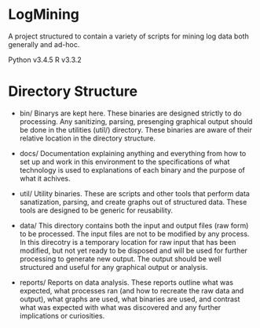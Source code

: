 # LogMining
A project structured to contain a variety of scripts for mining log data both generally and ad-hoc.

Python v3.4.5
R v3.3.2



# Directory Structure

* bin/
	Binarys are kept here. These binaries are designed strictly to do processing. Any sanitizing, parsing, presenging graphical output should be done in the utilities (util/) directory. These binaries are aware of their relative location in the directory structure.

* docs/
	Documentation explaining anything and everything from how to set up and work in this environment to the specifications of what technology is used to explanations of each binary and the purpose of what it achives. 

* util/ 
      Utility binaries. These are scripts and other tools that perform data sanatization, parsing, and create graphs out of structured data. These tools are designed to be generic for reusability.

* data/
	This directory contains both the input and output files (raw form) to be processed. The input files are not to be modified by any process. In this direcotry is a temporary location for raw input that has been modified, but not yet ready to be disposed and will be used for further processing to generate new output. The output should be well structured and useful for any graphical output or analysis.

* reports/
	Reports on data analysis. These reports outline what was expected, what processes ran (and how to recreate the raw data and output), what graphs are used, what binaries are used, and contrast what was expected with what was discovered and any further implications or curiosities.